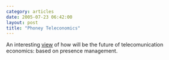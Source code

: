 ```yaml
---
category: articles
date: 2005-07-23 06:42:00
layout: post
title: "Phoney Teleconomics"
---
```


An interesting <a href="http://www.telepocalypse.net/archives/000732.html">view</a> of how will be the future of telecomunication economics: based on presence management.
